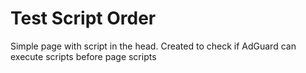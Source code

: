 # Test Script Order
Simple page with script in the head.
Created to check if AdGuard can execute scripts before page scripts